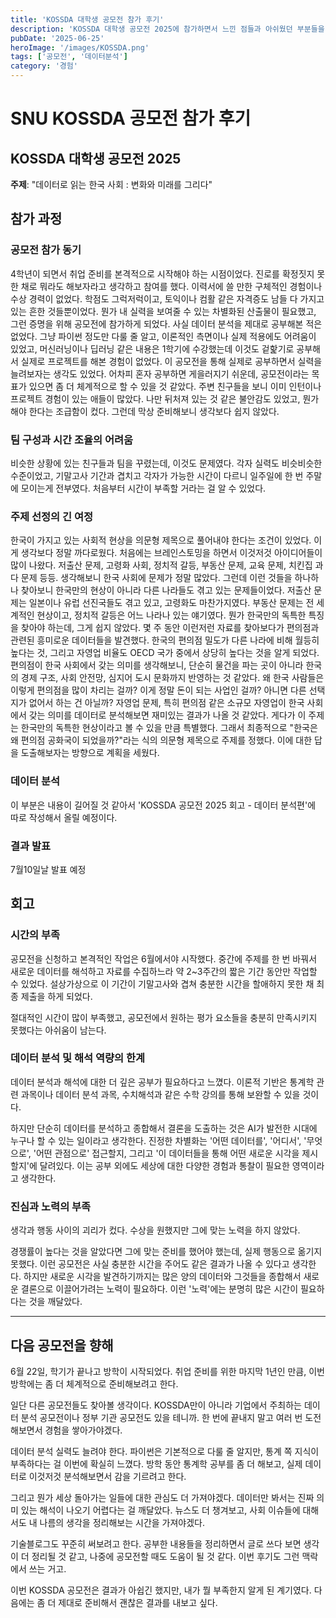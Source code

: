 ```yaml
---
title: 'KOSSDA 대학생 공모전 참가 후기'
description: 'KOSSDA 대학생 공모전 2025에 참가하면서 느낀 점들과 아쉬웠던 부분들을 솔직하게 정리해봤다.'
pubDate: '2025-06-25'
heroImage: '/images/KOSSDA.png'
tags: ['공모전', '데이터분석']
category: '경험'
---
```


# SNU KOSSDA 공모전 참가 후기

## KOSSDA 대학생 공모전 2025
**주제**: "데이터로 읽는 한국 사회 : 변화와 미래를 그리다"

## 참가 과정

### 공모전 참가 동기
4학년이 되면서 취업 준비를 본격적으로 시작해야 하는 시점이었다. 진로를 확정짓지 못한 채로 뭐라도 해보자라고 생각하고 참여를 했다. 이력서에 쓸 만한 구체적인 경험이나 수상 경력이 없었다. 
학점도 그럭저럭이고, 토익이나 컴활 같은 자격증도 남들 다 가지고 있는 흔한 것들뿐이었다. 뭔가 내 실력을 보여줄 수 있는 차별화된 산출물이 필요했고, 그런 증명을 위해 공모전에 참가하게 되었다.
사실 데이터 분석을 제대로 공부해본 적은 없었다. 그냥 파이썬 정도만 다룰 줄 알고, 이론적인 측면이나 실제 적용에도 어려움이 있었고, 머신러닝이나 딥러닝 같은 내용은 1학기에 수강했는데 이것도 겉핥기로 공부해서 실제로 프로젝트를 해본 경험이 없었다. 
이 공모전을 통해 실제로 공부하면서 실력을 늘려보자는 생각도 있었다. 어차피 혼자 공부하면 게을러지기 쉬운데, 공모전이라는 목표가 있으면 좀 더 체계적으로 할 수 있을 것 같았다.
주변 친구들을 보니 이미 인턴이나 프로젝트 경험이 있는 애들이 많았다. 나만 뒤처져 있는 것 같은 불안감도 있었고, 뭔가 해야 한다는 조급함이 컸다. 그런데 막상 준비해보니 생각보다 쉽지 않았다.
### 팀 구성과 시간 조율의 어려움
비슷한 상황에 있는 친구들과 팀을 꾸렸는데, 이것도 문제였다. 각자 실력도 비슷비슷한 수준이었고, 기말고사 기간과 겹치고 각자가 가능한 시간이 다르니 일주일에 한 번 주말에 모이는게 전부였다.
처음부터 시간이 부족할 거라는 걸 알 수 있었다.
### 주제 선정의 긴 여정
한국이 가지고 있는 사회적 현상을 의문형 제목으로 풀어내야 한다는 조건이 있었다. 이게 생각보다 정말 까다로웠다.
처음에는 브레인스토밍을 하면서 이것저것 아이디어들이 많이 나왔다. 저출산 문제, 고령화 사회, 정치적 갈등, 부동산 문제, 교육 문제, 치킨집 과다 문제 등등. 생각해보니 한국 사회에 문제가 정말 많았다. 그런데 이런 것들을 하나하나 찾아보니 한국만의 현상이 아니라 다른 나라들도 겪고 있는 문제들이었다.
저출산 문제는 일본이나 유럽 선진국들도 겪고 있고, 고령화도 마찬가지였다. 부동산 문제는 전 세계적인 현상이고, 정치적 갈등은 어느 나라나 있는 얘기였다. 뭔가 한국만의 독특한 특징을 찾아야 하는데, 그게 쉽지 않았다.
몇 주 동안 이런저런 자료를 찾아보다가 편의점과 관련된 흥미로운 데이터들을 발견했다. 한국의 편의점 밀도가 다른 나라에 비해 월등히 높다는 것, 그리고 자영업 비율도 OECD 국가 중에서 상당히 높다는 것을 알게 되었다.
편의점이 한국 사회에서 갖는 의미를 생각해보니, 단순히 물건을 파는 곳이 아니라 한국의 경제 구조, 사회 안전망, 심지어 도시 문화까지 반영하는 것 같았다. 왜 한국 사람들은 이렇게 편의점을 많이 차리는 걸까? 이게 정말 돈이 되는 사업인 걸까? 아니면 다른 선택지가 없어서 하는 건 아닐까?
자영업 문제, 특히 편의점 같은 소규모 자영업이 한국 사회에서 갖는 의미를 데이터로 분석해보면 재미있는 결과가 나올 것 같았다. 게다가 이 주제는 한국만의 독특한 현상이라고 볼 수 있을 만큼 특별했다.
그래서 최종적으로 "한국은 왜 편의점 공화국이 되었을까?"라는 식의 의문형 제목으로 주제를 정했다. 이에 대한 답을 도출해보자는 방향으로 계획을 세웠다.
### 데이터 분석
이 부분은 내용이 길어질 것 같아서 'KOSSDA 공모전 2025 회고 - 데이터 분석편'에 따로 작성해서 올릴 예정이다.


### 결과 발표
7월10일날 발표 예정


## 회고

### 시간의 부족
공모전을 신청하고 본격적인 작업은 6월에서야 시작했다. 중간에 주제를 한 번 바꿔서 새로운 데이터를 해석하고 자료를 수집하느라 약 2~3주간의 짧은 기간 동안만 작업할 수 있었다. 설상가상으로 이 기간이 기말고사와 겹쳐 충분한 시간을 할애하지 못한 채 최종 제출을 하게 되었다. 

절대적인 시간이 많이 부족했고, 공모전에서 원하는 평가 요소들을 충분히 만족시키지 못했다는 아쉬움이 남는다.

### 데이터 분석 및 해석 역량의 한계
데이터 분석과 해석에 대한 더 깊은 공부가 필요하다고 느꼈다. 이론적 기반은 통계학 관련 과목이나 데이터 분석 과목, 수치해석과 같은 수학 강의를 통해 보완할 수 있을 것이다. 

하지만 단순히 데이터를 분석하고 종합해서 결론을 도출하는 것은 AI가 발전한 시대에 누구나 할 수 있는 일이라고 생각한다. 진정한 차별화는 '어떤 데이터를', '어디서', '무엇으로', '어떤 관점으로' 접근할지, 그리고 '이 데이터들을 통해 어떤 새로운 시각을 제시할지'에 달려있다. 이는 공부 외에도 세상에 대한 다양한 경험과 통찰이 필요한 영역이라고 생각한다.

### 진심과 노력의 부족
생각과 행동 사이의 괴리가 컸다. 수상을 원했지만 그에 맞는 노력을 하지 않았다.

경쟁률이 높다는 것을 알았다면 그에 맞는 준비를 했어야 했는데, 실제 행동으로 옮기지 못했다. 이런 공모전은 사실 충분한 시간을 주어도 같은 결과가 나올 수 있다고 생각한다. 하지만 새로운 시각을 발견하기까지는 많은 양의 데이터와 그것들을 종합해서 새로운 결론으로 이끌어가려는 노력이 필요하다. 이런 '노력'에는 분명히 많은 시간이 필요하다는 것을 깨달았다.

---

## 다음 공모전을 향해

6월 22일, 학기가 끝나고 방학이 시작되었다. 취업 준비를 위한 마지막 1년인 만큼, 이번 방학에는 좀 더 체계적으로 준비해보려고 한다.

일단 다른 공모전들도 찾아볼 생각이다. KOSSDA만이 아니라 기업에서 주최하는 데이터 분석 공모전이나 정부 기관 공모전도 있을 테니까. 한 번에 끝내지 말고 여러 번 도전해보면서 경험을 쌓아가야겠다.

데이터 분석 실력도 늘려야 한다. 파이썬은 기본적으로 다룰 줄 알지만, 통계 쪽 지식이 부족하다는 걸 이번에 확실히 느꼈다. 방학 동안 통계학 공부를 좀 더 해보고, 실제 데이터로 이것저것 분석해보면서 감을 기르려고 한다.

그리고 뭔가 세상 돌아가는 일들에 대한 관심도 더 가져야겠다. 데이터만 봐서는 진짜 의미 있는 해석이 나오기 어렵다는 걸 깨달았다. 뉴스도 더 챙겨보고, 사회 이슈들에 대해서도 내 나름의 생각을 정리해보는 시간을 가져야겠다.

기술블로그도 꾸준히 써보려고 한다. 공부한 내용들을 정리하면서 글로 쓰다 보면 생각이 더 정리될 것 같고, 나중에 공모전할 때도 도움이 될 것 같다. 이번 후기도 그런 맥락에서 쓰는 거고.

이번 KOSSDA 공모전은 결과가 아쉽긴 했지만, 내가 뭘 부족한지 알게 된 계기였다. 다음에는 좀 더 제대로 준비해서 괜찮은 결과를 내보고 싶다.

